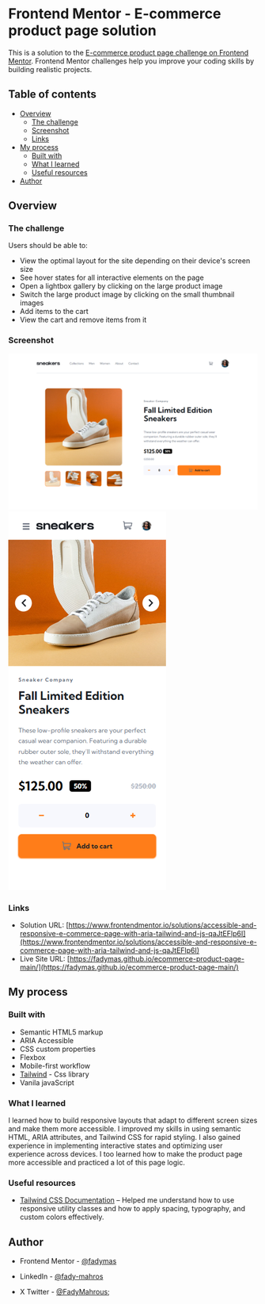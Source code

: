 # Frontend Mentor - E-commerce product page solution

This is a solution to the [E-commerce product page challenge on Frontend Mentor](https://www.frontendmentor.io/challenges/ecommerce-product-page-UPsZ9MJp6). Frontend Mentor challenges help you improve your coding skills by building realistic projects.

## Table of contents

- [Overview](#overview)
  - [The challenge](#the-challenge)
  - [Screenshot](#screenshot)
  - [Links](#links)
- [My process](#my-process)
  - [Built with](#built-with)
  - [What I learned](#what-i-learned)
  - [Useful resources](#useful-resources)
- [Author](#author)

## Overview

### The challenge

Users should be able to:

- View the optimal layout for the site depending on their device's screen size
- See hover states for all interactive elements on the page
- Open a lightbox gallery by clicking on the large product image
- Switch the large product image by clicking on the small thumbnail images
- Add items to the cart
- View the cart and remove items from it

### Screenshot

![Pc Version](images/pcVersion.png)
![Mobile Version](images/mobileVersion.png)

### Links

- Solution URL: [https://www.frontendmentor.io/solutions/accessible-and-responsive-e-commerce-page-with-aria-tailwind-and-js-qaJtEFlp6I](https://www.frontendmentor.io/solutions/accessible-and-responsive-e-commerce-page-with-aria-tailwind-and-js-qaJtEFlp6I)
- Live Site URL: [https://fadymas.github.io/ecommerce-product-page-main/](https://fadymas.github.io/ecommerce-product-page-main/)

## My process

### Built with

- Semantic HTML5 markup
- ARIA Accessible
- CSS custom properties
- Flexbox
- Mobile-first workflow
- [Tailwind](https://tailwindcss.com/) - Css library
- Vanila javaScript

### What I learned

I learned how to build responsive layouts that adapt to different screen sizes and make them more accessible. I improved my skills in using semantic HTML, ARIA attributes, and Tailwind CSS for rapid styling. I also gained experience in implementing interactive states and optimizing user experience across devices. I too learned how to make the product page more accessible and practiced a lot of this page logic.

### Useful resources

- [Tailwind CSS Documentation](https://tailwindcss.com/docs) – Helped me understand how to use responsive utility classes and how to apply spacing, typography, and custom colors effectively.

## Author

- Frontend Mentor - [@fadymas](https://www.frontendmentor.io/profile/fadymas)

- LinkedIn - [@fady-mahros](www.linkedin.com/in/fady-mahrous)

- X Twitter - [@FadyMahrous](https://x.com/fadymahros941);
